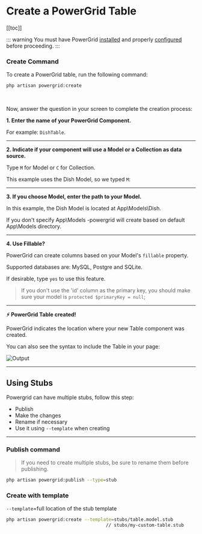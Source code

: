 # Create a PowerGrid Table

[[toc]]

::: warning
You must have PowerGrid [installed](install.html#installation) and properly [configured](configure.html?id=configure#configure) before proceeding.
:::

### Create Command

To create a PowerGrid table, run the following command:

```bash
php artisan powergrid:create  
```

<br>

Now, answer the question in your screen to complete the creation process:

**1. Enter the name of your PowerGrid Component.**

For example: `DishTable`.

---

**2. Indicate if your component will use a Model or a Collection as data source.**

Type `M` for Model or `C` for Collection.


This example uses the Dish Model, so we typed `M`:


---

**3. If you choose Model, enter the path to your Model.**

In this example, the Dish Model is located at App\Models\Dish.

If you don't specify App\Models -powergrid will create based on default App\Models directory.


---

**4. Use Fillable?**

PowerGrid can create columns based on your Model's `fillable` property.

Supported databases are: MySQL, Postgre and SQLite.

If desirable, type `yes` to use this feature.

> If you don't use the 'id' column as the primary key, you should make sure your model is `protected $primaryKey = null`;

---

**⚡ PowerGrid Table created!**

PowerGrid indicates the location where your new Table component was created.

You can also see the syntax to include the Table in your page:

![Output](/_media/create_output.png)
<hr/>

## Using Stubs

Powergrid can have multiple stubs, follow this step:

* Publish
* Make the changes
* Rename if necessary
* Use it using `--template` when creating

--- 

### Publish command

> If you need to create multiple stubs, be sure to rename them before publishing.

```bash
php artisan powergrid:publish --type=stub
```


### Create with template

`--template`=full location of the stub template

```bash
php artisan powergrid:create --template=stubs/table.model.stub
                                     // stubs/my-custom-table.stub
```

